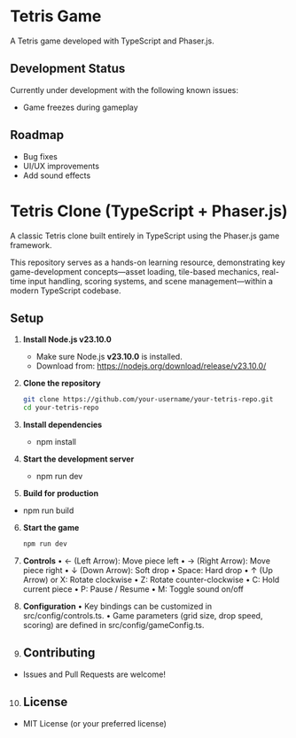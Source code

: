 # Tetris Game
A Tetris game developed with TypeScript and Phaser.js.

## Development Status
Currently under development with the following known issues:

- Game freezes during gameplay

## Roadmap
- Bug fixes
- UI/UX improvements
- Add sound effects


# Tetris Clone (TypeScript + Phaser.js)

A classic Tetris clone built entirely in TypeScript using the Phaser.js game framework.

This repository serves as a hands-on learning resource, demonstrating key game-development concepts—asset loading, tile-based mechanics, real-time input handling, scoring systems, and scene management—within a modern TypeScript codebase.


## Setup

1. **Install Node.js v23.10.0**  
   - Make sure Node.js **v23.10.0** is installed.  
   - Download from: https://nodejs.org/download/release/v23.10.0/

2. **Clone the repository**  
   ```bash
   git clone https://github.com/your-username/your-tetris-repo.git
   cd your-tetris-repo

3. **Install dependencies**
   - npm install

4. **Start the development server**
   - npm run dev

5.	**Build for production**
   - npm run build

6. **Start the game**  
   ```bash
   npm run dev

7.	**Controls**
   •	← (Left Arrow): Move piece left
   •	→ (Right Arrow): Move piece right
   •	↓ (Down Arrow): Soft drop
   •	Space: Hard drop
   •	↑ (Up Arrow) or X: Rotate clockwise
   •	Z: Rotate counter-clockwise
   •	C: Hold current piece
   •	P: Pause / Resume
   •	M: Toggle sound on/off

8.	**Configuration**
	•	Key bindings can be customized in src/config/controls.ts.
	•	Game parameters (grid size, drop speed, scoring) are defined in src/config/gameConfig.ts.

9. ## Contributing
- Issues and Pull Requests are welcome!

10. ## License
- MIT License (or your preferred license)